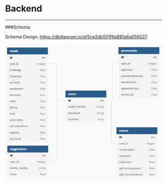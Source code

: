 # Backend
---
###Schema 

Schema Design: <https://dbdiagram.io/d/5ce2db501f6a891a6a656027>

![Schema Design](schema/Schema.png "Schema Design")